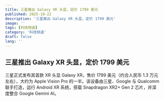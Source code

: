 ```yaml
---
title: 三星推出 Galaxy XR 头显，定价 1799 美元
published: 2025-10-22
description: '三星推出 Galaxy XR 头显，定价 1799 美元'
image: ''
tags: [科技频道]
category: '科技频道'
draft: false
lang: ''
---
```


## 三星推出 Galaxy XR 头显，定价 1799 美元

三星正式发布其首款 XR 头显 Galaxy XR，售价 1799 美元（约合人民币 1.3 万元左右），大约为 Apple Vision Pro 的一半。该设备由三星、Google 与 Qualcomm 联手打造，运行 Android XR 系统，搭载 Snapdragon XR2+ Gen 2 芯片，并深度整合 Google Gemini AI。


